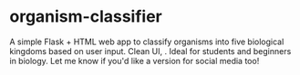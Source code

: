 # organism-classifier
A simple Flask + HTML web app to classify organisms into five biological kingdoms based on user input. Clean UI, . Ideal for students and beginners in biology.  Let me know if you'd like a version for social media too!
